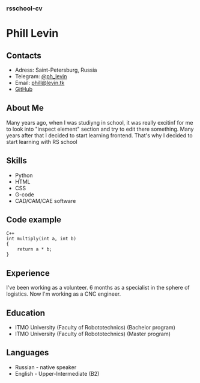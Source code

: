 ### rsschool-cv

# Phill Levin

## Contacts

* Adress: Saint-Petersburg, Russia
* Telegram: [@ph_levin](t.me/ph_levin)
* Email: phill@levin.tk
* [GitHub](https://github.com/phlevin)

## About Me

Many years ago, when I was studiyng in school, it was really excitinf for me to look into "inspect element" section and try to edit there something. Many years after that I decided to start learning frontend. That's why I decided to start learning with RS school

## Skills

* Python
* HTML
* CSS
* G-code 
* CAD/CAM/CAE software

## Code example

```Cpp-Obj
C++
int multiply(int a, int b)
{
    return a * b;
}
```

## Experience

I've been working as a volunteer. 6 months as a specialist in the sphere of logistics. Now I'm working as a CNC engineer.

## Education

* ITMO University (Faculty of Robototechnics) (Bachelor program)
* ITMO University (Faculty of Robototechnics) (Master program)

## Languages

* Russian - native speaker
* English - Upper-Intermediate (B2)
